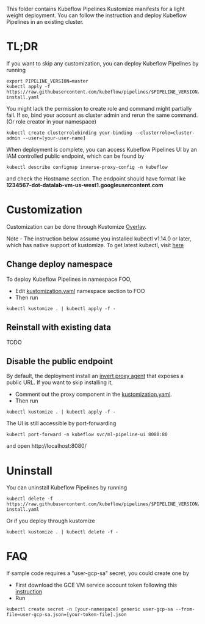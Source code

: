 This folder contains Kubeflow Pipelines Kustomize manifests for a light weight deployment. You can follow the instruction and deploy Kubeflow Pipelines in an existing cluster.


# TL;DR

If you want to skip any customization, you can deploy Kubeflow Pipelines by running
```
export PIPELINE_VERSION=master
kubectl apply -f https://raw.githubusercontent.com/kubeflow/pipelines/$PIPELINE_VERSION/manifests/kustomize/namespaced-install.yaml
```

You might lack the permission to create role and command might partially fail. If so, bind your account as cluster admin and rerun the same command.
(Or role creator in your namespace)
```
kubectl create clusterrolebinding your-binding --clusterrole=cluster-admin --user=[your-user-name]
```

When deployment is complete, you can access Kubeflow Pipelines UI by an IAM controlled public endpoint, which can be found by
```
kubectl describe configmap inverse-proxy-config -n kubeflow
```
and check the Hostname section. The endpoint should have format like **1234567-dot-datalab-vm-us-west1.googleusercontent.com**

# Customization
Customization can be done through Kustomize [Overlay](https://github.com/kubernetes-sigs/kustomize/blob/master/docs/glossary.md#overlay). 

Note - The instruction below assume you installed kubectl v1.14.0 or later, which has native support of kustomize.
To get latest kubectl, visit [here](https://kubernetes.io/docs/tasks/tools/install-kubectl/)

## Change deploy namespace
To deploy Kubeflow Pipelines in namespace FOO,
- Edit [kustomization.yaml](namespaced-install/kustomization.yaml) namespace section to FOO
- Then run 
```
kubectl kustomize . | kubectl apply -f -
```

## Reinstall with existing data
TODO

## Disable the public endpoint
By default, the deployment install an [invert proxy agent](https://github.com/google/inverting-proxy) that exposes a public URL. If you want to skip installing it,
- Comment out the proxy component in the [kustomization.yaml](base/kustomization.yaml).
- Then run 
```
kubectl kustomize . | kubectl apply -f -
```

The UI is still accessible by port-forwarding
```
kubectl port-forward -n kubeflow svc/ml-pipeline-ui 8080:80
```
and open http://localhost:8080/



# Uninstall
You can uninstall Kubeflow Pipelines by running
```
kubectl delete -f https://raw.githubusercontent.com/kubeflow/pipelines/$PIPELINE_VERSION/manifests/namespaced-install.yaml
```

Or if you deploy through kustomize
```
kubectl kustomize . | kubectl delete -f -
```
# FAQ
If sample code requires a "user-gcp-sa" secret, you could create one by 
- First download the GCE VM service account token following this [instruction](https://cloud.google.com/kubernetes-engine/docs/tutorials/authenticating-to-cloud-platform#step_3_create_service_account_credentials)
- Run
```
kubectl create secret -n [your-namespace] generic user-gcp-sa --from-file=user-gcp-sa.json=[your-token-file].json
```

